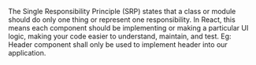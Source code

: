 The Single Responsibility Principle (SRP) states that a class or module  should do only one thing or represent one responsibility. 
In React, this means each component should be implementing or making a particular UI logic, making your code easier to understand, maintain, and test.
Eg: Header component shall only be used to implement header into our application.